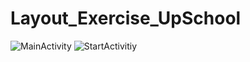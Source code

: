 # Layout_Exercise_UpSchool
![MainActivity](https://user-images.githubusercontent.com/103643989/163392655-73e44493-3e24-4547-a2dd-8967dd89d455.png)
![StartActivitiy](https://user-images.githubusercontent.com/103643989/163392675-d20cb383-c9b4-47e6-9073-a7d25d9a87fd.png)
